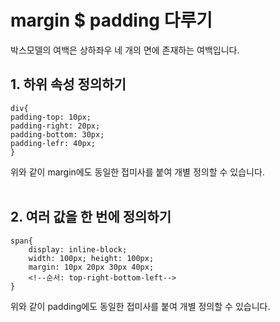 # margin $ padding 다루기
박스모델의 여백은 상하좌우 네 개의 면에 존재하는 여백입니다.<br>

## 1. 하위 속성 정의하기
```
div{
padding-top: 10px;
padding-right: 20px;
padding-bottom: 30px;
padding-lefr: 40px;
}
```
위와 같이 margin에도 동일한 접미사를 붙여 개별 정의할 수 있습니다.<br><br>

## 2. 여러 값을 한 번에 정의하기
```
span{
    display: inline-block;
    width: 100px; height: 100px;
    margin: 10px 20px 30px 40px;
    <!--순서: top-right-bottom-left-->
}
```
위와 같이 padding에도 동일한 접미사를 붙여 개별 정의할 수 있습니다.<br><br>

